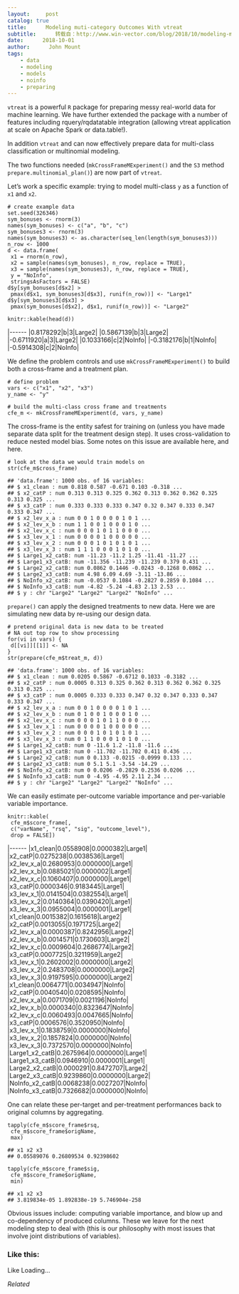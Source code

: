 ```yaml
---
layout:     post
catalog: true
title:      Modeling muti-category Outcomes With vtreat
subtitle:      转载自：http://www.win-vector.com/blog/2018/10/modeling-muti-category-outcomes-with-vtreat/
date:      2018-10-01
author:      John Mount
tags:
    - data
    - modeling
    - models
    - noinfo
    - preparing
---
```


`vtreat` is a powerful `R` package for preparing messy real-world data for machine learning. We have further extended the package with a number of features including rquery/rqdatatable integration (allowing vtreat application at scale on Apache Spark or data.table!).

In addition `vtreat` and can now effectively prepare data for multi-class classification or multinomial modeling.




The two functions needed (`mkCrossFrameMExperiment()` and the `S3` method `prepare.multinomial_plan()`) are now part of `vtreat`.

Let’s work a specific example: trying to model multi-class `y` as a function of `x1` and `x2`.

```
# create example data
set.seed(326346)
sym_bonuses <- rnorm(3)
names(sym_bonuses) <- c("a", "b", "c")
sym_bonuses3 <- rnorm(3)
names(sym_bonuses3) <- as.character(seq_len(length(sym_bonuses3)))
n_row <- 1000
d <- data.frame(
 x1 = rnorm(n_row),
 x2 = sample(names(sym_bonuses), n_row, replace = TRUE),
 x3 = sample(names(sym_bonuses3), n_row, replace = TRUE),
 y = "NoInfo",
 stringsAsFactors = FALSE)
d$y[sym_bonuses[d$x2] > 
 pmax(d$x1, sym_bonuses3[d$x3], runif(n_row))] <- "Large1"
d$y[sym_bonuses3[d$x3] > 
 pmax(sym_bonuses[d$x2], d$x1, runif(n_row))] <- "Large2"

knitr::kable(head(d))
```

|------
|0.8178292|b|3|Large2|
|0.5867139|b|3|Large2|
|-0.6711920|a|3|Large2|
|0.1033166|c|2|NoInfo|
|-0.3182176|b|1|NoInfo|
|-0.5914308|c|2|NoInfo|

We define the problem controls and use `mkCrossFrameMExperiment()` to build both a cross-frame and a treatment plan.

```
# define problem
vars <- c("x1", "x2", "x3")
y_name <- "y"

# build the multi-class cross frame and treatments
cfe_m <- mkCrossFrameMExperiment(d, vars, y_name)
```

The cross-frame is the entity safest for training on (unless you have made separate data split for the treatment design step). It uses cross-validation to reduce nested model bias. Some notes on this issue are available here, and here.

```
# look at the data we would train models on
str(cfe_m$cross_frame)
```

```
## 'data.frame': 1000 obs. of 16 variables:
## $ x1_clean : num 0.818 0.587 -0.671 0.103 -0.318 ...
## $ x2_catP : num 0.313 0.313 0.325 0.362 0.313 0.362 0.362 0.325 0.313 0.325 ...
## $ x3_catP : num 0.333 0.333 0.333 0.347 0.32 0.347 0.333 0.347 0.333 0.347 ...
## $ x2_lev_x_a : num 0 0 1 0 0 0 0 1 0 1 ...
## $ x2_lev_x_b : num 1 1 0 0 1 0 0 0 1 0 ...
## $ x2_lev_x_c : num 0 0 0 1 0 1 1 0 0 0 ...
## $ x3_lev_x_1 : num 0 0 0 0 1 0 0 0 0 0 ...
## $ x3_lev_x_2 : num 0 0 0 1 0 1 0 1 0 1 ...
## $ x3_lev_x_3 : num 1 1 1 0 0 0 1 0 1 0 ...
## $ Large1_x2_catB: num -11.23 -11.2 1.25 -11.41 -11.27 ...
## $ Large1_x3_catB: num -11.356 -11.239 -11.239 0.379 0.431 ...
## $ Large2_x2_catB: num 0.0862 0.1446 -0.0243 -0.1268 0.0862 ...
## $ Large2_x3_catB: num 4.98 6.09 4.69 -3.11 -13.86 ...
## $ NoInfo_x2_catB: num -0.0537 0.1084 -0.2827 0.2859 0.1084 ...
## $ NoInfo_x3_catB: num -4.82 -5.24 -4.83 2.13 2.53 ...
## $ y : chr "Large2" "Large2" "Large2" "NoInfo" ...
```

`prepare()` can apply the designed treatments to new data. Here we are simulating new data by re-using our design data.

```
# pretend original data is new data to be treated
# NA out top row to show processing
for(vi in vars) {
 d[[vi]][[1]] <- NA
}
str(prepare(cfe_m$treat_m, d))
```

```
## 'data.frame': 1000 obs. of 16 variables:
## $ x1_clean : num 0.0205 0.5867 -0.6712 0.1033 -0.3182 ...
## $ x2_catP : num 0.0005 0.313 0.325 0.362 0.313 0.362 0.362 0.325 0.313 0.325 ...
## $ x3_catP : num 0.0005 0.333 0.333 0.347 0.32 0.347 0.333 0.347 0.333 0.347 ...
## $ x2_lev_x_a : num 0 0 1 0 0 0 0 1 0 1 ...
## $ x2_lev_x_b : num 0 1 0 0 1 0 0 0 1 0 ...
## $ x2_lev_x_c : num 0 0 0 1 0 1 1 0 0 0 ...
## $ x3_lev_x_1 : num 0 0 0 0 1 0 0 0 0 0 ...
## $ x3_lev_x_2 : num 0 0 0 1 0 1 0 1 0 1 ...
## $ x3_lev_x_3 : num 0 1 1 0 0 0 1 0 1 0 ...
## $ Large1_x2_catB: num 0 -11.6 1.2 -11.8 -11.6 ...
## $ Large1_x3_catB: num 0 -11.702 -11.702 0.411 0.436 ...
## $ Large2_x2_catB: num 0 0.133 -0.0215 -0.0999 0.133 ...
## $ Large2_x3_catB: num 0 5.1 5.1 -3.54 -14.29 ...
## $ NoInfo_x2_catB: num 0 0.0206 -0.2829 0.2536 0.0206 ...
## $ NoInfo_x3_catB: num 0 -4.95 -4.95 2.11 2.34 ...
## $ y : chr "Large2" "Large2" "Large2" "NoInfo" ...
```

We can easily estimate per-outcome variable importance and per-variable variable importance.

```
knitr::kable(
 cfe_m$score_frame[, 
 c("varName", "rsq", "sig", "outcome_level"), 
 drop = FALSE])
```

|------
|x1_clean|0.0558908|0.0000382|Large1|
|x2_catP|0.0275238|0.0038536|Large1|
|x2_lev_x_a|0.2680953|0.0000000|Large1|
|x2_lev_x_b|0.0885021|0.0000002|Large1|
|x2_lev_x_c|0.1060407|0.0000000|Large1|
|x3_catP|0.0000346|0.9183445|Large1|
|x3_lev_x_1|0.0141504|0.0382554|Large1|
|x3_lev_x_2|0.0140364|0.0390420|Large1|
|x3_lev_x_3|0.0955004|0.0000001|Large1|
|x1_clean|0.0015382|0.1615618|Large2|
|x2_catP|0.0013055|0.1971725|Large2|
|x2_lev_x_a|0.0000387|0.8242956|Large2|
|x2_lev_x_b|0.0014571|0.1730603|Large2|
|x2_lev_x_c|0.0009604|0.2686774|Large2|
|x3_catP|0.0007725|0.3211959|Large2|
|x3_lev_x_1|0.2602002|0.0000000|Large2|
|x3_lev_x_2|0.2483708|0.0000000|Large2|
|x3_lev_x_3|0.9197595|0.0000000|Large2|
|x1_clean|0.0064771|0.0034947|NoInfo|
|x2_catP|0.0040540|0.0208595|NoInfo|
|x2_lev_x_a|0.0071709|0.0021196|NoInfo|
|x2_lev_x_b|0.0000340|0.8323647|NoInfo|
|x2_lev_x_c|0.0060493|0.0047665|NoInfo|
|x3_catP|0.0006576|0.3520950|NoInfo|
|x3_lev_x_1|0.1838759|0.0000000|NoInfo|
|x3_lev_x_2|0.1857824|0.0000000|NoInfo|
|x3_lev_x_3|0.7372570|0.0000000|NoInfo|
|Large1_x2_catB|0.2675964|0.0000000|Large1|
|Large1_x3_catB|0.0946910|0.0000001|Large1|
|Large2_x2_catB|0.0000291|0.8472707|Large2|
|Large2_x3_catB|0.9239860|0.0000000|Large2|
|NoInfo_x2_catB|0.0068238|0.0027207|NoInfo|
|NoInfo_x3_catB|0.7326682|0.0000000|NoInfo|

One can relate these per-target and per-treatment performances back to original columns by aggregating.

```
tapply(cfe_m$score_frame$rsq, 
 cfe_m$score_frame$origName, 
 max)
```

```
## x1 x2 x3 
## 0.05589076 0.26809534 0.92398602
```

```
tapply(cfe_m$score_frame$sig, 
 cfe_m$score_frame$origName, 
 min)
```

```
## x1 x2 x3 
## 3.819834e-05 1.892838e-19 5.746904e-258
```

Obvious issues include: computing variable importance, and blow up and co-dependency of produced columns. These we leave for the next modeling step to deal with (this is our philosophy with most issues that involve joint distributions of variables).

### Like this:

Like Loading...


*Related*

